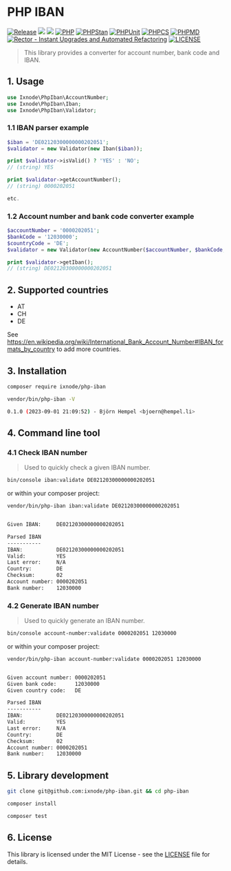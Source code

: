 # PHP IBAN

[![Release](https://img.shields.io/github/v/release/ixnode/php-iban)](https://github.com/ixnode/php-iban/releases)
[![](https://img.shields.io/github/release-date/ixnode/php-iban)](https://github.com/ixnode/php-iban/releases)
![](https://img.shields.io/github/repo-size/ixnode/php-iban.svg)
[![PHP](https://img.shields.io/badge/PHP-^8.2-777bb3.svg?logo=php&logoColor=white&labelColor=555555&style=flat)](https://www.php.net/supported-versions.php)
[![PHPStan](https://img.shields.io/badge/PHPStan-Level%20Max-777bb3.svg?style=flat)](https://phpstan.org/user-guide/rule-levels)
[![PHPUnit](https://img.shields.io/badge/PHPUnit-Unit%20Tests-6b9bd2.svg?style=flat)](https://phpunit.de)
[![PHPCS](https://img.shields.io/badge/PHPCS-PSR12-416d4e.svg?style=flat)](https://www.php-fig.org/psr/psr-12/)
[![PHPMD](https://img.shields.io/badge/PHPMD-ALL-364a83.svg?style=flat)](https://github.com/phpmd/phpmd)
[![Rector - Instant Upgrades and Automated Refactoring](https://img.shields.io/badge/Rector-PHP%208.2-73a165.svg?style=flat)](https://github.com/rectorphp/rector)
[![LICENSE](https://img.shields.io/github/license/ixnode/php-api-version-bundle)](https://github.com/ixnode/php-api-version-bundle/blob/master/LICENSE)

> This library provides a converter for account number, bank code and IBAN.

## 1. Usage

```php
use Ixnode\PhpIban\AccountNumber;
use Ixnode\PhpIban\Iban;
use Ixnode\PhpIban\Validator;
```

### 1.1 IBAN parser example

```php
$iban = 'DE02120300000000202051';
$validator = new Validator(new Iban($iban));

print $validator->isValid() ? 'YES' : 'NO';
// (string) YES

print $validator->getAccountNumber();
// (string) 0000202051

etc.
```

### 1.2 Account number and bank code converter example

```php
$accountNumber = '0000202051';
$bankCode = '12030000';
$countryCode = 'DE';
$validator = new Validator(new AccountNumber($accountNumber, $bankCode, $countryCode));

print $validator->getIban();
// (string) DE02120300000000202051
```

## 2. Supported countries

* AT
* CH
* DE

See https://en.wikipedia.org/wiki/International_Bank_Account_Number#IBAN_formats_by_country to add more countries.

## 3. Installation

```bash
composer require ixnode/php-iban
```

```bash
vendor/bin/php-iban -V
```

```bash
0.1.0 (2023-09-01 21:09:52) - Björn Hempel <bjoern@hempel.li>
```

## 4. Command line tool

### 4.1 Check IBAN number

> Used to quickly check a given IBAN number.

```bash
bin/console iban:validate DE02120300000000202051
```

or within your composer project:

```bash
vendor/bin/php-iban iban:validate DE02120300000000202051
```

```bash

Given IBAN:     DE02120300000000202051

Parsed IBAN
-----------
IBAN:           DE02120300000000202051
Valid:          YES
Last error:     N/A
Country:        DE
Checksum:       02
Account number: 0000202051
Bank number:    12030000

```

### 4.2 Generate IBAN number

> Used to quickly generate an IBAN number.

```bash
bin/console account-number:validate 0000202051 12030000
```

or within your composer project:

```bash
vendor/bin/php-iban account-number:validate 0000202051 12030000
```

```bash

Given account number: 0000202051
Given bank code:      12030000
Given country code:   DE

Parsed IBAN
-----------
IBAN:           DE02120300000000202051
Valid:          YES
Last error:     N/A
Country:        DE
Checksum:       02
Account number: 0000202051
Bank number:    12030000

```

## 5. Library development

```bash
git clone git@github.com:ixnode/php-iban.git && cd php-iban
```

```bash
composer install
```

```bash
composer test
```

## 6. License

This library is licensed under the MIT License - see the [LICENSE](/LICENSE) file for details.
